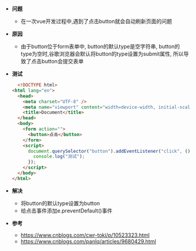 - **问题**
	
	- 在一次vue开发过程中,遇到了点击button就会自动刷新页面的问题
	
- **原因**

  - 由于button位于form表单中, button的默认type是空字符串, button的type为空时,谷歌浏览器会默认将button的type设置为submit属性, 所以导致了点击button会提交表单

- **测试**

  ```html
    <!DOCTYPE html>
  <html lang="en">
    <head>
      <meta charset="UTF-8" />
      <meta name="viewport" content="width=device-width, initial-scale=1.0" />
      <title>Document</title>
    </head>
    <body>
      <form action="">
        <button>点击</button>
      </form>
      <script>
        document.querySelector("button").addEventListener("click", () => {
          console.log("测试");
        });
      </script>
    </body>
  </html>
  ```

- **解决**

  - 将button的默认type设置为button
  - 给点击事件添加e.preventDefault()事件

- **参考**

  - https://www.cnblogs.com/cwr-toki/p/10523323.html
  -  https://www.cnblogs.com/panlq/articles/9680429.html 

     

